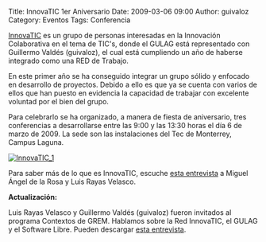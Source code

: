 Title: InnovaTIC 1er Aniversario
Date: 2009-03-06 09:00
Author: guivaloz
Category: Eventos
Tags: Conferencia

[InnovaTIC](http://www.innovatic.org.mx) es un grupo de personas interesadas en la Innovación Colaborativa en el tema de TIC's, donde el GULAG está representado con Guillermo Valdés (guivaloz), el cual está cumpliendo un año de haberse integrado como una RED de Trabajo.

En este primer año se ha conseguido integrar un grupo sólido y enfocado en desarrollo de proyectos. Debido a ello es que ya se cuenta con varios de ellos que han puesto en evidencia la capacidad de trabajar con excelente voluntad por el bien del grupo.

Para celebrarlo se ha organizado, a manera de fiesta de aniversario, tres conferencias a desarrollarse entre las 9:00 y las 13:30 horas el día 6 de marzo de 2009. La sede son las instalaciones del Tec de Monterrey, Campus Laguna.

[![InnovaTIC_1]({attach}2009-03-06-innovatic-1er-aniversario/innovatic_1er_aniversario_cartel-small.jpg)]({attach}2009-03-06-innovatic-1er-aniversario/innovatic_1er_aniversario_cartel.jpg)

Para saber más de lo que es InnovaTIC, escuche [esta entrevista](http://www.movimientolibre.com/articulos/innovatic-1er-aniversario/CT_Buffet_Info_2009-03-03_innovatic.ogg (audio OGG, 18 minutos, 10.2 MB)) a Miguel Ángel de la Rosa y Luis Rayas Velasco.

__Actualización:__

Luis Rayas Velasco y Guillermo Valdés (guivaloz) fueron invitados al programa Contextos de GREM. Hablamos sobre la Red InnovaTIC, el GULAG y el Software Libre. Pueden descargar [esta entrevista](http://www.movimientolibre.com/articulos/innovatic-1er-aniversario/GR_Contextos_2009-03-05_innovatic.ogg (audio OGG, 23 min, 7.1 MB)).
